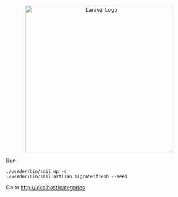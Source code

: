 <p align="center"><a href="https://laravel.com" target="_blank"><img src="https://raw.githubusercontent.com/laravel/art/master/logo-lockup/5%20SVG/2%20CMYK/1%20Full%20Color/laravel-logolockup-cmyk-red.svg" width="400" alt="Laravel Logo"></a></p>


Run 
``` shell
./vendor/bin/sail up -d
./vendor/bin/sail artisan migrate:fresh --seed
```
Go to [http://localhost/categories](http://localhost/categories)
